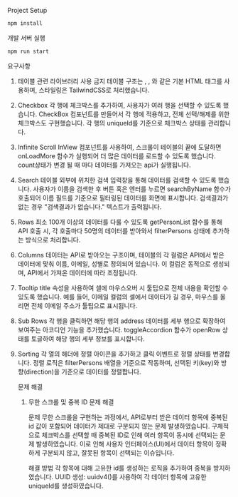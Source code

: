 Project Setup

```sh
npm install
```

개발 서버 실행

```sh
npm run start
```

요구사항

1. 테이블 관련 라이브러리 사용 금지
   테이블 구조는 <table>, <thead>, <tbody>와 같은 기본 HTML 태그를 사용하며, 스타일링은 TailwindCSS로 처리했습니다.

2. Checkbox
   각 행에 체크박스를 추가하여, 사용자가 여러 행을 선택할 수 있도록 했습니다. CheckBox 컴포넌트를 만들어서 각 행에 적용하고, 전체 선택/해제를 위한 체크박스도 구현했습니다.
   각 행의 uniqueId를 기준으로 체크박스 상태를 관리합니다.

3. Infinite Scroll
   InView 컴포넌트를 사용하여, 스크롤이 테이블의 끝에 도달하면 onLoadMore 함수가 실행되어 더 많은 데이터를 로드할 수 있도록 했습니다. count상태가 변경 될 때 마다 데이터를 가져오는 api가 실행됩니다.

4. Search
   테이블 외부에 위치한 검색 입력창을 통해 데이터를 검색할 수 있도록 했습니다. 사용자가 이름을 검색한 후 버튼 혹은 엔터를 누르면 searchByName 함수가 호출되어 이름 필드를 기준으로 필터링된 데이터를 화면에 표시합니다.
   검색결과가 없는 경우 "검색결과가 없습니다." 텍스트가 출력됩니다.

5. Rows
   최소 100개 이상의 데이터를 다룰 수 있도록 getPersonList 함수를 통해 API 호출 시, 각 호출마다 50명의 데이터를 받아와서 filterPersons 상태에 추가하는 방식으로 처리합니다.

6. Columns
   데이터는 API로 받아오는 구조이며, 테이블의 각 컬럼은 API에서 받은 데이터에 맞춰 이름, 이메일, 성별로 정의되어 있습니다. 이 컬럼은 동적으로 생성되며, API에서 가져온 데이터에 따라 조정됩니다.

7. Tooltip
   title 속성을 사용하여 셀에 마우스오버 시 툴팁으로 전체 내용을 확인할 수 있도록 했습니다. 예를 들어, 이메일 컬럼의 셀에서 데이터가 길 경우, 마우스를 올리면 전체 이메일 주소가 툴팁으로 표시됩니다.

8. Sub Rows
   각 행을 클릭하면 해당 행의 address 데이터를 세부 행으로 확장하여 보여주는 아코디언 기능을 추가했습니다. toggleAccordion 함수가 openRow 상태를 토글하여 해당 행의 세부 정보를 표시합니다.

9. Sorting
   각 열의 헤더에 정렬 아이콘을 추가하고 클릭 이벤트로 정렬 상태를 변경합니다.
   정렬 로직은 filterPersons 배열을 기준으로 작동하며, 선택된 키(key)와 방향(direction)을 기준으로 데이터를 정렬합니다.

문제 해결

1. 무한 스크롤 및 중복 ID 문제 해결

   문제
   무한 스크롤을 구현하는 과정에서, API로부터 받은 데이터 항목에 중복된 id 값이 포함되어 데이터가 제대로 구분되지 않는 문제 발생하였습니다.
   구체적으로 체크박스를 선택할 때 중복된 ID로 인해 여러 항목이 동시에 선택되는 문제 발생하였습니다. 이로 인해 사용자 인터페이스(UI)에서 데이터 항목이 정확하게 구분되지 않고, 잘못된 항목이 선택되는 이슈입니다.

   해결 방법
   각 항목에 대해 고유한 id를 생성하는 로직을 추가하여 중복을 방지하였습니다.
   UUID 생성: uuidv4()를 사용하여 각 데이터 항목에 고유한 uniqueId를 생성하였습니다.
